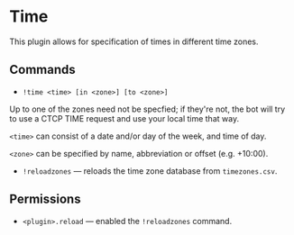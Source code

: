 Time
====

This plugin allows for specification of times in different time zones.

Commands
--------

* `!time <time> [in <zone>] [to <zone>]`

Up to one of the zones need not be specfied; if they're not, the bot will try to use a CTCP TIME request and use your local time that way.

`<time>` can consist of a date and/or day of the week, and time of day.

`<zone>` can be specified by name, abbreviation or offset (e.g. +10:00).

* `!reloadzones` — reloads the time zone database from `timezones.csv`.

Permissions
-----------

* `<plugin>.reload` — enabled the `!reloadzones` command.